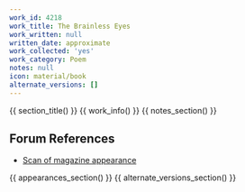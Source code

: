 ```yaml
---
work_id: 4218
work_title: The Brainless Eyes
work_written: null
written_date: approximate
work_collected: 'yes'
work_category: Poem
notes: null
icon: material/book
alternate_versions: []
---
```


{{ section_title() }}
{{ work_info() }}
{{ notes_section() }}
## Forum References
- [Scan of magazine appearance](https://bukowskiforum.com/threads/the-sun-the-bushes-the-hell-of-it-the-little-magazine-issue-no-2-3-1972.9775/)

{{ appearances_section() }}
{{ alternate_versions_section() }}